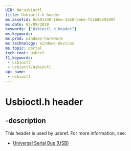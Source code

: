 ```yaml
---
UID: NA:usbioctl
title: Usbioctl.h header
ms.assetid: 0cb01349-16ee-3a58-babe-fd5b85e93d9f
ms.date: 05/09/2018
keywords: ["Usbioctl.h header"]
ms.keywords: 
ms.prod: windows-hardware
ms.technology: windows-devices
ms.topic: portal
tech.root: usbref
f1_keywords:
 - usbioctl
 - usbioctl/usbioctl
api_name:
 - usbioctl
---
```


# Usbioctl.h header


## -description

This header is used by usbref. For more information, see:

- [Universal Serial Bus (USB)](../_usbref/index.md)

